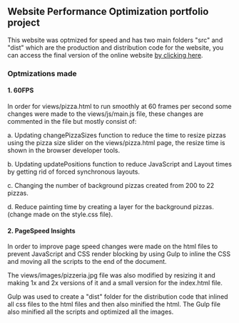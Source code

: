 ## Website Performance Optimization portfolio project

This website was optmized for speed and has two main folders "src" and "dist" which are the production and distribution code for the website, you can access the final version of the online website [by clicking here](https://mathferri.github.io/frontend-nanodegree-mobile-portfolio/).

### Optmizations made

#### 1. 60FPS 

In order for views/pizza.html to run smoothly at 60 frames per second some changes were made to the views/js/main.js file, these changes are commented in the file but mostly consist of:

a. Updating changePizzaSizes function to reduce the time to resize pizzas using the pizza size slider on the views/pizza.html page, the resize time is shown in the browser developer tools.

b. Updating updatePositions function to reduce JavaScript and Layout times by getting rid of forced synchronous layouts.

c. Changing the number of background pizzas created from 200 to 22 pizzas.

d. Reduce painting time by creating a layer for the background pizzas. (change made on the style.css file).

#### 2. PageSpeed Insights

In order to improve page speed changes were made on the html files to prevent JavaScript and CSS render blocking by using Gulp to inline the CSS and moving all the scripts to the end of the document.

The views/images/pizzeria.jpg file was also modified by resizing it and making 1x and 2x versions of it and a small version for the index.html file.

Gulp was used to create a "dist" folder for the distribution code that inlined all css files to the html files and then also minified the html. The Gulp file also minified all the scripts and optimized all the images.